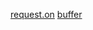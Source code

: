 [request.on](https://medium.com/@0oooceanhigh/request-on-f060659cb36e)
[buffer](https://tk-one.github.io/2018/08/28/nodejs-buffer/)
